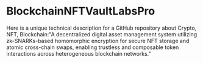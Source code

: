# BlockchainNFTVaultLabsPro
Here is a unique technical description for a GitHub repository about Crypto, NFT, Blockchain:"A decentralized digital asset management system utilizing zk-SNARKs-based homomorphic encryption for secure NFT storage and atomic cross-chain swaps, enabling trustless and composable token interactions across heterogeneous blockchain networks."

